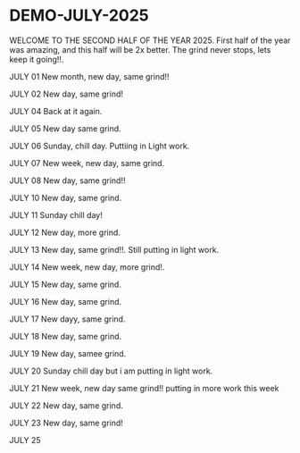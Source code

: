 # DEMO-JULY-2025
WELCOME TO THE SECOND HALF OF THE YEAR 2025.
First half of the year was amazing, and this half will be 2x better.
The grind never stops, lets keep it going!!.

JULY 01
New month, new day, same grind!!

JULY 02
New day, same grind!

JULY 04
Back at it again.

JULY 05
New day same grind.

JULY 06
Sunday, chill day.
Puttiing in Light work.

JULY 07
New week, new day, same grind.

JULY 08
New day, same grind!!

JULY 10
New day, same grind.

JULY 11
Sunday chill day!

JULY 12
New day, more grind.

JULY 13
New day, same grind!!.
Still putting in light work.

JULY 14
New week, new day, more grind!.

JULY 15
New day, same grind.

JULY 16
New day, same grind.

JULY 17
New dayy, same grind.

JULY 18
New day, same grind.

JULY 19
New day, samee grind.

JULY 20
Sunday chill day but i am putting in light work.

JULY 21
New week, new day same grind!!
putting in more work this week 

JULY 22
New day, same grind.

JULY 23
New day, same grind!

JULY 25

